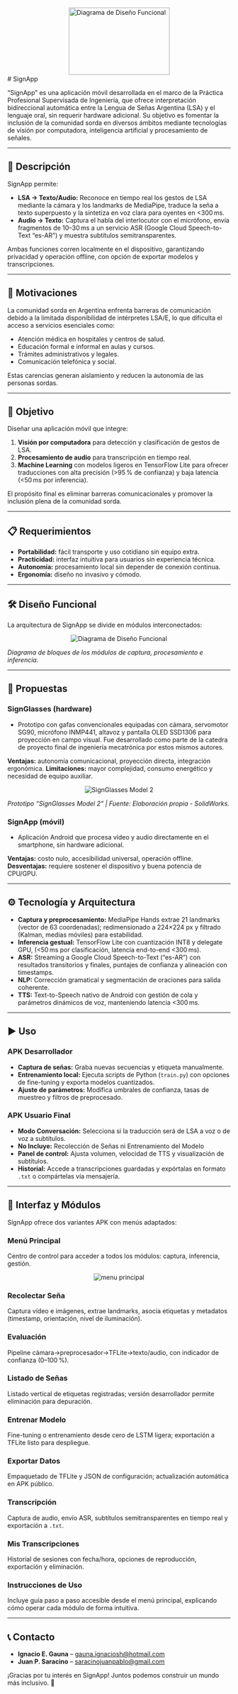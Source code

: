 <div style="display: flex; justify-content: center;">
  <div style="width: 227px; height: 151px; overflow: hidden; border: 1px solid #ddd;">
    <img src="./assets/fi_logo.png.png" 
         alt="Diagrama de Diseño Funcional" 
         style="width: 100%; height: 100%; object-fit: cover;">
  </div>
</div>
# SignApp

“SignApp” es una aplicación móvil desarrollada en el marco de la Práctica Profesional Supervisada de Ingeniería, que ofrece interpretación bidireccional automática entre la Lengua de Señas Argentina (LSA) y el lenguaje oral, sin requerir hardware adicional. Su objetivo es fomentar la inclusión de la comunidad sorda en diversos ámbitos mediante tecnologías de visión por computadora, inteligencia artificial y procesamiento de señales.

---

## 📝 Descripción

SignApp permite:

* **LSA → Texto/Audio:** Reconoce en tiempo real los gestos de LSA mediante la cámara y los landmarks de MediaPipe, traduce la seña a texto superpuesto y la sintetiza en voz clara para oyentes en <300 ms.
* **Audio → Texto:** Captura el habla del interlocutor con el micrófono, envía fragmentos de 10–30 ms a un servicio ASR (Google Cloud Speech-to-Text “es-AR”) y muestra subtítulos semitransparentes.

Ambas funciones corren localmente en el dispositivo, garantizando privacidad y operación offline, con opción de exportar modelos y transcripciones.

---

## 📌 Motivaciones

La comunidad sorda en Argentina enfrenta barreras de comunicación debido a la limitada disponibilidad de intérpretes LSA/E, lo que dificulta el acceso a servicios esenciales como:

* Atención médica en hospitales y centros de salud.
* Educación formal e informal en aulas y cursos.
* Trámites administrativos y legales.
* Comunicación telefónica y social.

Estas carencias generan aislamiento y reducen la autonomía de las personas sordas.

---

## 🎯 Objetivo

Diseñar una aplicación móvil que integre:

1. **Visión por computadora** para detección y clasificación de gestos de LSA.
2. **Procesamiento de audio** para transcripción en tiempo real.
3. **Machine Learning** con modelos ligeros en TensorFlow Lite para ofrecer traducciones con alta precisión (>95 % de confianza) y baja latencia (<50 ms por inferencia).

El propósito final es eliminar barreras comunicacionales y promover la inclusión plena de la comunidad sorda.

---

## 📋 Requerimientos

* **Portabilidad:** fácil transporte y uso cotidiano sin equipo extra.
* **Practicidad:** interfaz intuitiva para usuarios sin experiencia técnica.
* **Autonomía:** procesamiento local sin depender de conexión continua.
* **Ergonomía:** diseño no invasivo y cómodo.

---

## 🛠️ Diseño Funcional

La arquitectura de SignApp se divide en módulos interconectados:

<p align="center">
  <img src="./assets/diagrama_funcional.png" alt="Diagrama de Diseño Funcional" />
</p>

*Diagrama de bloques de los módulos de captura, procesamiento e inferencia.*

---

## 🧩 Propuestas

### SignGlasses (hardware) 

* Prototipo con gafas convencionales equipadas con cámara, servomotor SG90, micrófono INMP441, altavoz y pantalla OLED SSD1306 para proyección en campo visual. Fue desarrollado como parte de la catedra de proyecto final de ingeniería mecatrónica por estos mismos autores.

**Ventajas:** autonomía comunicacional, proyección directa, integración ergonómica.
**Limitaciones:** mayor complejidad, consumo energético y necesidad de equipo auxiliar.

<p align="center">
  <img src="./assets/signglasses_m2.png" alt="SignGlasses Model 2" />
</p>

*Prototipo “SignGlasses Model 2” | Fuente: Elaboración propia - SolidWorks.*

### SignApp (móvil)

* Aplicación Android que procesa vídeo y audio directamente en el smartphone, sin hardware adicional.

**Ventajas:** costo nulo, accesibilidad universal, operación offline.
**Desventajas:** requiere sostener el dispositivo y buena potencia de CPU/GPU.

---

## ⚙️ Tecnología y Arquitectura

* **Captura y preprocesamiento:** MediaPipe Hands extrae 21 landmarks (vector de 63 coordenadas); redimensionado a 224×224 px y filtrado (Kalman, medias móviles) para estabilidad.
* **Inferencia gestual:** TensorFlow Lite con cuantización INT8 y delegate GPU, (<50 ms por clasificación, latencia end-to-end <300 ms).
* **ASR:** Streaming a Google Cloud Speech-to-Text (“es-AR”) con resultados transitorios y finales, puntajes de confianza y alineación con timestamps.
* **NLP:** Corrección gramatical y segmentación de oraciones para salida coherente.
* **TTS:** Text-to-Speech nativo de Android con gestión de cola y parámetros dinámicos de voz, manteniendo latencia <300 ms.

---

## ▶️ Uso

### APK Desarrollador

* **Captura de señas:** Graba nuevas secuencias y etiqueta manualmente.
* **Entrenamiento local:** Ejecuta scripts de Python (`train.py`) con opciones de fine-tuning y exporta modelos cuantizados.
* **Ajuste de parámetros:** Modifica umbrales de confianza, tasas de muestreo y filtros de preprocesado.

### APK Usuario Final

* **Modo Conversación:** Selecciona si la traducción será de LSA a voz o de voz a subtítulos.
* **No Incluye:** Recolección de Señas ni Entrenamiento del Modelo
* **Panel de control:** Ajusta volumen, velocidad de TTS y visualización de subtítulos.
* **Historial:** Accede a transcripciones guardadas y expórtalas en formato `.txt` o compártelas vía mensajería.
  
---

## 📱 Interfaz y Módulos

SignApp ofrece dos variantes APK con menús adaptados:

### Menú Principal

Centro de control para acceder a todos los módulos: captura, inferencia, gestión.

<p align="center">
  <img src="./assets/menu_principal.png" alt="menu principal" />
</p>

### Recolectar Seña

Captura vídeo e imágenes, extrae landmarks, asocia etiquetas y metadatos (timestamp, orientación, nivel de iluminación).

### Evaluación

Pipeline cámara→preprocesador→TFLite→texto/audio, con indicador de confianza (0–100 %).

### Listado de Señas

Listado vertical de etiquetas registradas; versión desarrollador permite eliminación para depuración.

### Entrenar Modelo

Fine-tuning o entrenamiento desde cero de LSTM ligera; exportación a TFLite listo para despliegue.

### Exportar Datos

Empaquetado de TFLite y JSON de configuración; actualización automática en APK público.

### Transcripción

Captura de audio, envío ASR, subtítulos semitransparentes en tiempo real y exportación a `.txt`.

### Mis Transcripciones

Historial de sesiones con fecha/hora, opciones de reproducción, exportación y eliminación.

### Instrucciones de Uso

Incluye guía paso a paso accesible desde el menú principal, explicando cómo operar cada módulo de forma intuitiva.

---

## 📞 Contacto

* **Ignacio E. Gauna** – [gauna.ignaciosh@hotmail.com](mailto:gauna.ignaciosh@hotmail.com)
* **Juan P. Saracino** – [saracinojuanpablo@gmail.com](mailto:saracinojuanpablo@gmail.com)

¡Gracias por tu interés en SignApp! Juntos podemos construir un mundo más inclusivo. 🚀
